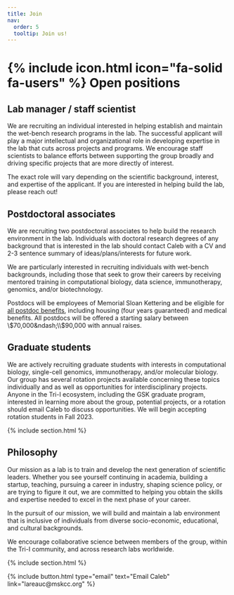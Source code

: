 ```yaml
---
title: Join
nav:
  order: 5
  tooltip: Join us!
---
```


# {% include icon.html icon="fa-solid fa-users" %} Open positions


## Lab manager / staff scientist

We are recruiting an individual interested in helping establish and maintain the wet-bench research programs in the lab. 
The successful applicant will play a major intellectual and organizational role in developing expertise in the 
lab that cuts across projects and programs. We encourage staff scientists to balance efforts between 
supporting the group broadly and driving specific projects that are more directly of interest. 

The exact role will vary depending on the scientific background, interest, and expertise of the applicant. 
If you are interested in helping build the lab, please reach out! 


## Postdoctoral associates

We are recruiting two postdoctoral associates to help build the research environment in the lab.
Individuals with doctoral research degrees of any background that is interested in the lab should
contact Caleb with a CV and 2-3 sentence summary of ideas/plans/interests for future work.

We are particularly interested in recruiting individuals with wet-bench backgrounds, 
including those that seek to grow their careers by receiving mentored training in computational biology,
data science, immunotherapy, genomics, and/or biotechnology. 

Postdocs will be employees of Memorial Sloan Kettering and be eligible for 
[all postdoc benefits](https://www.mskcc.org/education-training/postdoctoral/resources-postdocs/compensation-benefits-resources), 
including housing (four years guaranteed) and medical benefits.
All postdocs will be offered a starting salary between \\$70,000&ndash;\\$90,000 with annual raises. 

## Graduate students

We are actively recruiting graduate students with interests in computational biology,
single-cell genomics, immunotherapy, and/or molecular biology.
Our group has several rotation projects available concerning these topics individually and 
as well as opportunities for interdisciplinary projects.
Anyone in the Tri-I ecosystem, including the GSK graduate program,
interested in learning more about the group, potential projects, or a rotation
should email Caleb to discuss opportunities. We will begin accepting rotation students in Fall 2023. 

{% include section.html %}

## Philosophy

Our mission as a lab is to train and develop the next generation of scientific leaders.
Whether you see yourself continuing in academia, building a startup, teaching,
pursuing a career in industry, shaping science policy, or are trying to figure it out,
we are committed to helping you obtain the skills and expertise needed to excel in the next phase of your career.

In the pursuit of our mission, we will build and maintain a lab environment 
that is inclusive of individuals from diverse socio-economic, educational, and cultural backgrounds. 

We encourage collaborative science between members of the group, within the Tri-I community,
and across research labs worldwide. 

{% include section.html %}

<p style="text-align:left;">
{%
  include button.html
  type="email"
  text="Email Caleb"
  link="lareauc@mskcc.org"
%}
</p>


